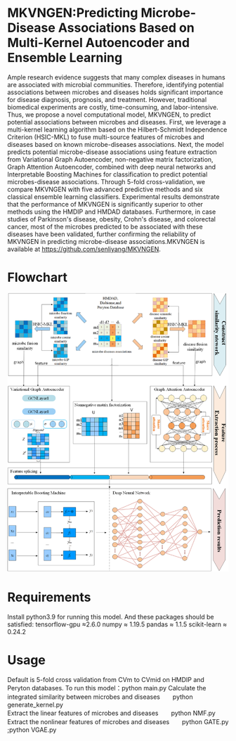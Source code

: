 # MKVNGEN:Predicting Microbe-Disease Associations Based on Multi-Kernel Autoencoder and Ensemble Learning
Ample research evidence suggests that many complex diseases in humans are associated with microbial communities. Therefore, identifying potential associations between microbes and diseases holds significant importance for disease diagnosis, prognosis, and treatment. However, traditional biomedical experiments are costly, time-consuming, and labor-intensive. Thus, we propose a novel computational model, MKVNGEN, to predict potential associations between microbes and diseases. First, we leverage a multi-kernel learning algorithm based on the Hilbert-Schmidt Independence Criterion (HSIC-MKL) to fuse multi-source features of microbes and diseases based on known microbe-diseases associations. Next, the model predicts potential microbe-disease associations using feature extraction from Variational Graph Autoencoder, non-negative matrix factorization, Graph Attention Autoencoder, combined with deep neural networks and Interpretable Boosting Machines for classification to predict potential microbes-disease associations.  Through 5-fold cross-validation, we compare MKVNGEN with five advanced predictive methods and six classical ensemble learning classifiers. Experimental results demonstrate that the performance of MKVNGEN is significantly superior to other methods using the HMDIP and HMDAD databases. Furthermore, in case studies of Parkinson's disease, obesity, Crohn's disease, and colorectal cancer, most of the microbes predicted to be associated with these diseases have been validated, further confirming the reliability of MKVNGEN in predicting microbe-disease associations.MKVNGEN is available at https://github.com/senliyang/MKVNGEN.
# Flowchart
![image](https://github.com/senliyang/MKVNGEN/blob/main/%E6%A8%A1%E5%9E%8B%E6%A1%86%E6%9E%B6.png)
# Requirements
Install python3.9 for running this model. And these packages should be satisfied:
tensorflow-gpu ≈2.6.0
numpy ≈ 1.19.5
pandas ≈ 1.1.5
scikit-learn ≈ 0.24.2
# Usage
Default is 5-fold cross validation from CVm to CVmid on HMDIP and Peryton databases. To run this model：python main.py
Calculate the integrated similarity between microbes and diseases  　&ensp;                  python generate_kernel.py          
Extract the linear features of microbes and diseases             　&ensp;        python NMF.py                 
Extract the nonlinear features of microbes and diseases          　&ensp;      python GATE.py ;python VGAE.py
